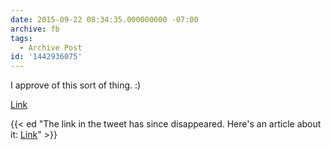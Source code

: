 ```yaml
---
date: 2015-09-22 08:34:35.000000000 -07:00
archive: fb
tags: 
  - Archive Post
id: '1442936075'
---
```


I approve of this sort of thing. :) 

[Link](https://twitter.com/lisapjackson/status/646104041349623808)

{{< ed "The link in the tweet has since disappeared. Here's an article about it: [Link](https://mashable.com/archive/roundhouse-apple-music)" >}}